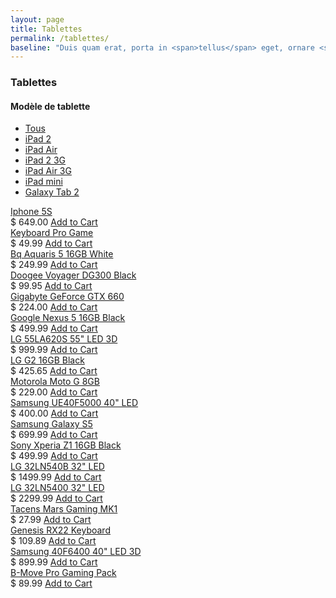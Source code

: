 ```yaml
---
layout: page
title: Tablettes
permalink: /tablettes/
baseline: "Duis quam erat, porta in <span>tellus</span> eget, ornare <span>hendrerit</span> nulla.<br>Quisque <span>pretium</span> enim quis justo <span>vehicula</span> congue."
---
```


<div class="container">
    <div class="row">
        <div class="col-md-3 hidden-sm hidden-xs">
          <div class="ec-filters-menu">
            <h3 class="section-title no-margin-top">Tablettes</h3>
            <h4>Modèle de tablette</h4>
            <ul>
              <li><a href="javascript:void(0);" class="filter" data-filter="all">Tous</a></li>
              <li><a href="javascript:void(0);" class="filter" data-filter=".category-smartphone">iPad 2</a></li>
              <li><a href="javascript:void(0);" class="filter" data-filter=".category-tv">iPad Air</a></li>
              <li><a href="javascript:void(0);" class="filter" data-filter=".category-keyboard">iPad 2 3G</a></li>
              <li><a href="javascript:void(0);" class="filter" data-filter=".category-graphic">iPad Air 3G</a></li>
              <li><a href="javascript:void(0);" class="filter" data-filter=".category-graphic">iPad mini</a></li>
              <li><a href="javascript:void(0);" class="filter" data-filter=".category-graphic">Galaxy Tab 2</a></li>
            </ul>
          </div>
        </div>
        <div class="col-md-9">
            <div class="row" id="Container">
                <div class="col-sm-4 mix category-smartphone" data-price="64900" data-date="20130521" data-popularity="3">
                    <div class="ec-box">
                        <div class="ec-box-header"><a href="#">Iphone 5S</a></div>
                        <a href="#"><img src="img/demo/e_img01.jpg" alt=""></a>
                        <div class="ec-box-footer">
                            <span class="label label-primary">$ 649.00</span>
                            <a href="#" class="btn btn-ar btn-success btn-sm pull-right"><i class="fa fa-shopping-cart"></i> Add to Cart</a>
                        </div>
                    </div>
                </div>
                <div class="col-sm-4 mix category-keyboard" data-price="4999" data-date="20130421" data-popularity="8">
                    <div class="ec-box">
                        <div class="ec-box-header"><a href="#">Keyboard Pro Game</a></div>
                        <a href="#"><img src="img/demo/e_img02.jpg" alt=""></a>
                        <div class="ec-box-footer">
                            <span class="label label-primary">$ 49.99</span>
                            <a href="#" class="btn btn-ar btn-success btn-sm pull-right"><i class="fa fa-shopping-cart"></i> Add to Cart</a>
                        </div>
                    </div>
                </div>
                <div class="col-sm-4 mix category-smartphone" data-price="24999" data-date="20121409" data-popularity="7">
                    <div class="ec-box">
                        <div class="ec-box-header"><a href="#">Bq Aquaris 5 16GB White</a></div>
                        <a href="#"><img src="img/demo/e_img03.jpg" alt=""></a>
                        <div class="ec-box-footer">
                            <span class="label label-primary">$ 249.99</span>
                            <a href="#" class="btn btn-ar btn-success btn-sm pull-right"><i class="fa fa-shopping-cart"></i> Add to Cart</a>
                        </div>
                    </div>
                </div>
                <div class="col-sm-4 mix category-smartphone" data-price="9995" data-date="20130521" data-popularity="10">
                    <div class="ec-box">
                        <div class="ec-box-header"><a href="#">Doogee Voyager DG300 Black</a></div>
                        <a href="#"><img src="img/demo/e_img04.jpg" alt=""></a>
                        <div class="ec-box-footer">
                            <span class="label label-primary">$ 99.95</span>
                            <a href="#" class="btn btn-ar btn-success btn-sm pull-right"><i class="fa fa-shopping-cart"></i> Add to Cart</a>
                        </div>
                    </div>
                </div>
                <div class="col-sm-4 mix category-graphic" data-price="22400" data-date="20111225" data-popularity="9">
                    <div class="ec-box">
                        <div class="ec-box-header"><a href="#">Gigabyte GeForce GTX 660</a></div>
                        <a href="#"><img src="img/demo/e_img05.jpg" alt=""></a>
                        <div class="ec-box-footer">
                            <span class="label label-primary">$ 224.00</span>
                            <a href="#" class="btn btn-ar btn-success btn-sm pull-right"><i class="fa fa-shopping-cart"></i> Add to Cart</a>
                        </div>
                    </div>
                </div>
                <div class="col-sm-4 mix category-smartphone" data-price="49999" data-date="20140102" data-popularity="12">
                    <div class="ec-box">
                        <div class="ec-box-header"><a href="#">Google Nexus 5 16GB Black</a></div>
                        <a href="#"><img src="img/demo/e_img06.jpg" alt=""></a>
                        <div class="ec-box-footer">
                            <span class="label label-primary">$ 499.99</span>
                            <a href="#" class="btn btn-ar btn-success btn-sm pull-right"><i class="fa fa-shopping-cart"></i> Add to Cart</a>
                        </div>
                    </div>
                </div>
                <div class="col-sm-4 mix category-tv" data-price="99999" data-date="20121124" data-popularity="5">
                    <div class="ec-box">
                        <div class="ec-box-header"><a href="#">LG 55LA620S 55" LED 3D</a></div>
                        <a href="#"><img src="img/demo/e_img07.jpg" alt=""></a>
                        <div class="ec-box-footer">
                            <span class="label label-primary">$ 999.99</span>
                            <a href="#" class="btn btn-ar btn-success btn-sm pull-right"><i class="fa fa-shopping-cart"></i> Add to Cart</a>
                        </div>
                    </div>
                </div>
                <div class="col-sm-4 mix category-smartphone" data-price="42565" data-date="20100907" data-popularity="15">
                    <div class="ec-box">
                        <div class="ec-box-header"><a href="#">LG G2 16GB Black</a></div>
                        <a href="#"><img src="img/demo/e_img08.jpg" alt=""></a>
                        <div class="ec-box-footer">
                            <span class="label label-primary">$ 425.65</span>
                            <a href="#" class="btn btn-ar btn-success btn-sm pull-right"><i class="fa fa-shopping-cart"></i> Add to Cart</a>
                        </div>
                    </div>
                </div>
                <div class="col-sm-4 mix category-smartphone" data-price="22900" data-date="20140831" data-popularity="8">
                    <div class="ec-box">
                        <div class="ec-box-header"><a href="#">Motorola Moto G 8GB</a></div>
                        <a href="#"><img src="img/demo/e_img09.jpg" alt=""></a>
                        <div class="ec-box-footer">
                            <span class="label label-primary">$ 229.00</span>
                            <a href="#" class="btn btn-ar btn-success btn-sm pull-right"><i class="fa fa-shopping-cart"></i> Add to Cart</a>
                        </div>
                    </div>
                </div>
                <div class="col-sm-4 mix category-tv" data-price="40000" data-date="20140415" data-popularity="9">
                    <div class="ec-box">
                        <div class="ec-box-header"><a href="#">Samsung UE40F5000 40" LED</a></div>
                        <a href="#"><img src="img/demo/e_img10.jpg" alt=""></a>
                        <div class="ec-box-footer">
                            <span class="label label-primary">$ 400.00</span>
                            <a href="#" class="btn btn-ar btn-success btn-sm pull-right"><i class="fa fa-shopping-cart"></i> Add to Cart</a>
                        </div>
                    </div>
                </div>
                <div class="col-sm-4 mix category-smartphone" data-price="69999" data-date="20140309" data-popularity="10">
                    <div class="ec-box">
                        <div class="ec-box-header"><a href="#">Samsung Galaxy S5</a></div>
                        <a href="#"><img src="img/demo/e_img11.jpg" alt=""></a>
                        <div class="ec-box-footer">
                            <span class="label label-primary">$ 699.99</span>
                            <a href="#" class="btn btn-ar btn-success btn-sm pull-right"><i class="fa fa-shopping-cart"></i> Add to Cart</a>
                        </div>
                    </div>
                </div>
                <div class="col-sm-4 mix category-smartphone" data-price="49999" data-date="20140515" data-popularity="9">
                    <div class="ec-box">
                        <div class="ec-box-header"><a href="#">Sony Xperia Z1 16GB Black</a></div>
                        <a href="#"><img src="img/demo/e_img12.jpg" alt=""></a>
                        <div class="ec-box-footer">
                            <span class="label label-primary">$ 499.99</span>
                            <a href="#" class="btn btn-ar btn-success btn-sm pull-right"><i class="fa fa-shopping-cart"></i> Add to Cart</a>
                        </div>
                    </div>
                </div>
                <div class="col-sm-4 mix category-tv" data-price="149999" data-date="20120710" data-popularity="17">
                    <div class="ec-box">
                        <div class="ec-box-header"><a href="#">LG 32LN540B 32" LED</a></div>
                        <a href="#"><img src="img/demo/e_img13.jpg" alt=""></a>
                        <div class="ec-box-footer">
                            <span class="label label-primary">$ 1499.99</span>
                            <a href="#" class="btn btn-ar btn-success btn-sm pull-right"><i class="fa fa-shopping-cart"></i> Add to Cart</a>
                        </div>
                    </div>
                </div>
                <div class="col-sm-4 mix category-tv" data-price="229999" data-date="20140810" data-popularity="57">
                    <div class="ec-box">
                        <div class="ec-box-header"><a href="#">LG 32LN5400 32" LED</a></div>
                        <a href="#"><img src="img/demo/e_img14.jpg" alt=""></a>
                        <div class="ec-box-footer">
                            <span class="label label-primary">$ 2299.99</span>
                            <a href="#" class="btn btn-ar btn-success btn-sm pull-right"><i class="fa fa-shopping-cart"></i> Add to Cart</a>
                        </div>
                    </div>
                </div>
                <div class="col-sm-4 mix category-keyboard" data-price="2799" data-date="20140610" data-popularity="11">
                    <div class="ec-box">
                        <div class="ec-box-header"><a href="#">Tacens Mars Gaming MK1</a></div>
                        <a href="#"><img src="img/demo/e_img15.jpg" alt=""></a>
                        <div class="ec-box-footer">
                            <span class="label label-primary">$ 27.99</span>
                            <a href="#" class="btn btn-ar btn-success btn-sm pull-right"><i class="fa fa-shopping-cart"></i> Add to Cart</a>
                        </div>
                    </div>
                </div>
                <div class="col-sm-4 mix category-keyboard" data-price="10989" data-date="20140610" data-popularity="14">
                    <div class="ec-box">
                        <div class="ec-box-header"><a href="#">Genesis RX22 Keyboard </a></div>
                        <a href="#"><img src="img/demo/e_img16.jpg" alt=""></a>
                        <div class="ec-box-footer">
                            <span class="label label-primary">$ 109.89</span>
                            <a href="#" class="btn btn-ar btn-success btn-sm pull-right"><i class="fa fa-shopping-cart"></i> Add to Cart</a>
                        </div>
                    </div>
                </div>
                <div class="col-sm-4 mix category-tv" data-price="89999" data-date="20140110" data-popularity="7">
                    <div class="ec-box">
                        <div class="ec-box-header"><a href="#">Samsung 40F6400 40" LED 3D</a></div>
                        <a href="#"><img src="img/demo/e_img17.jpg" alt=""></a>
                        <div class="ec-box-footer">
                            <span class="label label-primary">$ 899.99</span>
                            <a href="#" class="btn btn-ar btn-success btn-sm pull-right"><i class="fa fa-shopping-cart"></i> Add to Cart</a>
                        </div>
                    </div>
                </div>
                <div class="col-sm-4 mix category-keyboard" data-price="8999" data-date="20100321" data-popularity="12">
                    <div class="ec-box">
                        <div class="ec-box-header"><a href="#">B-Move Pro Gaming Pack</a></div>
                        <a href="#"><img src="img/demo/e_img18.jpg" alt=""></a>
                        <div class="ec-box-footer">
                            <span class="label label-primary">$ 89.99</span>
                            <a href="#" class="btn btn-ar btn-success btn-sm pull-right"><i class="fa fa-shopping-cart"></i> Add to Cart</a>
                        </div>
                    </div>
                </div>
            </div>
        </div>
    </div>
</div> <!-- container -->